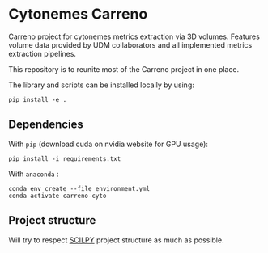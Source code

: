 # Cytonemes Carreno
Carreno project for cytonemes metrics extraction via 3D volumes.
Features volume data provided by UDM collaborators and all implemented metrics extraction pipelines.  

This repository is to reunite most of the Carreno project in one place.

The library and scripts can be installed locally by using:
```
pip install -e .
```

## Dependencies
With `pip` (download cuda on nvidia website for GPU usage):
```
pip install -i requirements.txt
```

With `anaconda` :
```
conda env create --file environment.yml
conda activate carreno-cyto
```

## Project structure
Will try to respect [SCILPY](https://github.com/scilus/scilpy "SCILPY GitHub") project structure as much as possible.
